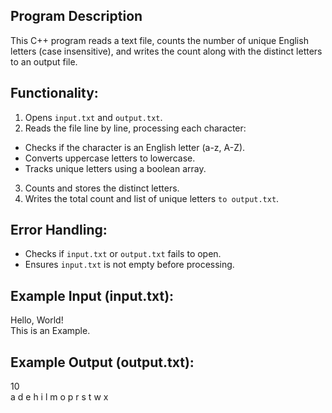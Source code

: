 ## Program Description
This C++ program reads a text file, counts the number of unique English letters (case insensitive), and writes the count along with the distinct letters to an output file.

## Functionality:
1. Opens `input.txt` and `output.txt`.
2. Reads the file line by line, processing each character:
- Checks if the character is an English letter (a-z, A-Z).
- Converts uppercase letters to lowercase.
- Tracks unique letters using a boolean array.
3. Counts and stores the distinct letters.
4. Writes the total count and list of unique letters `to output.txt`.

## Error Handling:
- Checks if `input.txt` or `output.txt` fails to open.
- Ensures `input.txt` is not empty before processing.

## Example Input (input.txt):
Hello, World!  
This is an Example.  

## Example Output (output.txt):
10  
a d e h i l m o p r s t w x  
